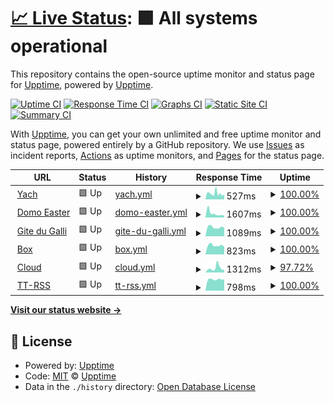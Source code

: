# [📈 Live Status](https://demo.upptime.js.org): <!--live status--> **🟩 All systems operational**

This repository contains the open-source uptime monitor and status page for [Upptime](https://upptime.js.org), powered by [Upptime](https://github.com/upptime/upptime).

[![Uptime CI](https://github.com/chatainsim/upptime/workflows/Uptime%20CI/badge.svg)](https://github.com/chatainsim/upptime/actions?query=workflow%3A%22Uptime+CI%22)
[![Response Time CI](https://github.com/chatainsim/upptime/workflows/Response%20Time%20CI/badge.svg)](https://github.com/chatainsim/upptime/actions?query=workflow%3A%22Response+Time+CI%22)
[![Graphs CI](https://github.com/chatainsim/upptime/workflows/Graphs%20CI/badge.svg)](https://github.com/chatainsim/upptime/actions?query=workflow%3A%22Graphs+CI%22)
[![Static Site CI](https://github.com/chatainsim/upptime/workflows/Static%20Site%20CI/badge.svg)](https://github.com/chatainsim/upptime/actions?query=workflow%3A%22Static+Site+CI%22)
[![Summary CI](https://github.com/chatainsim/upptime/workflows/Summary%20CI/badge.svg)](https://github.com/chatainsim/upptime/actions?query=workflow%3A%22Summary+CI%22)

With [Upptime](https://upptime.js.org), you can get your own unlimited and free uptime monitor and status page, powered entirely by a GitHub repository. We use [Issues](https://github.com/upptime/upptime/issues) as incident reports, [Actions](https://github.com/chatainsim/upptime/actions) as uptime monitors, and [Pages](https://demo.upptime.js.org) for the status page.

<!--start: status pages-->
<!-- This summary is generated by Upptime (https://github.com/upptime/upptime) -->
<!-- Do not edit this manually, your changes will be overwritten -->
<!-- prettier-ignore -->
| URL | Status | History | Response Time | Uptime |
| --- | ------ | ------- | ------------- | ------ |
| <img alt="" src="https://yachman.duckdns.org/static/icons/favicon.ico" height="13"> [Yach](https://yachman.duckdns.org) | 🟩 Up | [yach.yml](https://github.com/chatainsim/upptime/commits/HEAD/history/yach.yml) | <details><summary><img alt="Response time graph" src="./graphs/yach/response-time-week.png" height="20"> 527ms</summary><br><a href="https://chatainsim.github.io/upptime/history/yach"><img alt="Response time 578" src="https://img.shields.io/endpoint?url=https%3A%2F%2Fraw.githubusercontent.com%2Fchatainsim%2Fupptime%2FHEAD%2Fapi%2Fyach%2Fresponse-time.json"></a><br><a href="https://chatainsim.github.io/upptime/history/yach"><img alt="24-hour response time 458" src="https://img.shields.io/endpoint?url=https%3A%2F%2Fraw.githubusercontent.com%2Fchatainsim%2Fupptime%2FHEAD%2Fapi%2Fyach%2Fresponse-time-day.json"></a><br><a href="https://chatainsim.github.io/upptime/history/yach"><img alt="7-day response time 527" src="https://img.shields.io/endpoint?url=https%3A%2F%2Fraw.githubusercontent.com%2Fchatainsim%2Fupptime%2FHEAD%2Fapi%2Fyach%2Fresponse-time-week.json"></a><br><a href="https://chatainsim.github.io/upptime/history/yach"><img alt="30-day response time 589" src="https://img.shields.io/endpoint?url=https%3A%2F%2Fraw.githubusercontent.com%2Fchatainsim%2Fupptime%2FHEAD%2Fapi%2Fyach%2Fresponse-time-month.json"></a><br><a href="https://chatainsim.github.io/upptime/history/yach"><img alt="1-year response time 578" src="https://img.shields.io/endpoint?url=https%3A%2F%2Fraw.githubusercontent.com%2Fchatainsim%2Fupptime%2FHEAD%2Fapi%2Fyach%2Fresponse-time-year.json"></a></details> | <details><summary><a href="https://chatainsim.github.io/upptime/history/yach">100.00%</a></summary><a href="https://chatainsim.github.io/upptime/history/yach"><img alt="All-time uptime 99.44%" src="https://img.shields.io/endpoint?url=https%3A%2F%2Fraw.githubusercontent.com%2Fchatainsim%2Fupptime%2FHEAD%2Fapi%2Fyach%2Fuptime.json"></a><br><a href="https://chatainsim.github.io/upptime/history/yach"><img alt="24-hour uptime 100.00%" src="https://img.shields.io/endpoint?url=https%3A%2F%2Fraw.githubusercontent.com%2Fchatainsim%2Fupptime%2FHEAD%2Fapi%2Fyach%2Fuptime-day.json"></a><br><a href="https://chatainsim.github.io/upptime/history/yach"><img alt="7-day uptime 100.00%" src="https://img.shields.io/endpoint?url=https%3A%2F%2Fraw.githubusercontent.com%2Fchatainsim%2Fupptime%2FHEAD%2Fapi%2Fyach%2Fuptime-week.json"></a><br><a href="https://chatainsim.github.io/upptime/history/yach"><img alt="30-day uptime 99.75%" src="https://img.shields.io/endpoint?url=https%3A%2F%2Fraw.githubusercontent.com%2Fchatainsim%2Fupptime%2FHEAD%2Fapi%2Fyach%2Fuptime-month.json"></a><br><a href="https://chatainsim.github.io/upptime/history/yach"><img alt="1-year uptime 99.44%" src="https://img.shields.io/endpoint?url=https%3A%2F%2Fraw.githubusercontent.com%2Fchatainsim%2Fupptime%2FHEAD%2Fapi%2Fyach%2Fuptime-year.json"></a></details>
| <img alt="" src="https://domo.easter.fr/favicon.ico" height="13"> [Domo Easter](https://domo.easter.fr) | 🟩 Up | [domo-easter.yml](https://github.com/chatainsim/upptime/commits/HEAD/history/domo-easter.yml) | <details><summary><img alt="Response time graph" src="./graphs/domo-easter/response-time-week.png" height="20"> 1607ms</summary><br><a href="https://chatainsim.github.io/upptime/history/domo-easter"><img alt="Response time 1776" src="https://img.shields.io/endpoint?url=https%3A%2F%2Fraw.githubusercontent.com%2Fchatainsim%2Fupptime%2FHEAD%2Fapi%2Fdomo-easter%2Fresponse-time.json"></a><br><a href="https://chatainsim.github.io/upptime/history/domo-easter"><img alt="24-hour response time 1370" src="https://img.shields.io/endpoint?url=https%3A%2F%2Fraw.githubusercontent.com%2Fchatainsim%2Fupptime%2FHEAD%2Fapi%2Fdomo-easter%2Fresponse-time-day.json"></a><br><a href="https://chatainsim.github.io/upptime/history/domo-easter"><img alt="7-day response time 1607" src="https://img.shields.io/endpoint?url=https%3A%2F%2Fraw.githubusercontent.com%2Fchatainsim%2Fupptime%2FHEAD%2Fapi%2Fdomo-easter%2Fresponse-time-week.json"></a><br><a href="https://chatainsim.github.io/upptime/history/domo-easter"><img alt="30-day response time 1841" src="https://img.shields.io/endpoint?url=https%3A%2F%2Fraw.githubusercontent.com%2Fchatainsim%2Fupptime%2FHEAD%2Fapi%2Fdomo-easter%2Fresponse-time-month.json"></a><br><a href="https://chatainsim.github.io/upptime/history/domo-easter"><img alt="1-year response time 1776" src="https://img.shields.io/endpoint?url=https%3A%2F%2Fraw.githubusercontent.com%2Fchatainsim%2Fupptime%2FHEAD%2Fapi%2Fdomo-easter%2Fresponse-time-year.json"></a></details> | <details><summary><a href="https://chatainsim.github.io/upptime/history/domo-easter">100.00%</a></summary><a href="https://chatainsim.github.io/upptime/history/domo-easter"><img alt="All-time uptime 97.32%" src="https://img.shields.io/endpoint?url=https%3A%2F%2Fraw.githubusercontent.com%2Fchatainsim%2Fupptime%2FHEAD%2Fapi%2Fdomo-easter%2Fuptime.json"></a><br><a href="https://chatainsim.github.io/upptime/history/domo-easter"><img alt="24-hour uptime 100.00%" src="https://img.shields.io/endpoint?url=https%3A%2F%2Fraw.githubusercontent.com%2Fchatainsim%2Fupptime%2FHEAD%2Fapi%2Fdomo-easter%2Fuptime-day.json"></a><br><a href="https://chatainsim.github.io/upptime/history/domo-easter"><img alt="7-day uptime 100.00%" src="https://img.shields.io/endpoint?url=https%3A%2F%2Fraw.githubusercontent.com%2Fchatainsim%2Fupptime%2FHEAD%2Fapi%2Fdomo-easter%2Fuptime-week.json"></a><br><a href="https://chatainsim.github.io/upptime/history/domo-easter"><img alt="30-day uptime 95.14%" src="https://img.shields.io/endpoint?url=https%3A%2F%2Fraw.githubusercontent.com%2Fchatainsim%2Fupptime%2FHEAD%2Fapi%2Fdomo-easter%2Fuptime-month.json"></a><br><a href="https://chatainsim.github.io/upptime/history/domo-easter"><img alt="1-year uptime 97.32%" src="https://img.shields.io/endpoint?url=https%3A%2F%2Fraw.githubusercontent.com%2Fchatainsim%2Fupptime%2FHEAD%2Fapi%2Fdomo-easter%2Fuptime-year.json"></a></details>
| <img alt="" src="https://gite-du-galli.fr/favicon.ico" height="13"> [Gite du Galli](https://gite-du-galli.fr) | 🟩 Up | [gite-du-galli.yml](https://github.com/chatainsim/upptime/commits/HEAD/history/gite-du-galli.yml) | <details><summary><img alt="Response time graph" src="./graphs/gite-du-galli/response-time-week.png" height="20"> 1089ms</summary><br><a href="https://chatainsim.github.io/upptime/history/gite-du-galli"><img alt="Response time 1183" src="https://img.shields.io/endpoint?url=https%3A%2F%2Fraw.githubusercontent.com%2Fchatainsim%2Fupptime%2FHEAD%2Fapi%2Fgite-du-galli%2Fresponse-time.json"></a><br><a href="https://chatainsim.github.io/upptime/history/gite-du-galli"><img alt="24-hour response time 1004" src="https://img.shields.io/endpoint?url=https%3A%2F%2Fraw.githubusercontent.com%2Fchatainsim%2Fupptime%2FHEAD%2Fapi%2Fgite-du-galli%2Fresponse-time-day.json"></a><br><a href="https://chatainsim.github.io/upptime/history/gite-du-galli"><img alt="7-day response time 1089" src="https://img.shields.io/endpoint?url=https%3A%2F%2Fraw.githubusercontent.com%2Fchatainsim%2Fupptime%2FHEAD%2Fapi%2Fgite-du-galli%2Fresponse-time-week.json"></a><br><a href="https://chatainsim.github.io/upptime/history/gite-du-galli"><img alt="30-day response time 1117" src="https://img.shields.io/endpoint?url=https%3A%2F%2Fraw.githubusercontent.com%2Fchatainsim%2Fupptime%2FHEAD%2Fapi%2Fgite-du-galli%2Fresponse-time-month.json"></a><br><a href="https://chatainsim.github.io/upptime/history/gite-du-galli"><img alt="1-year response time 1183" src="https://img.shields.io/endpoint?url=https%3A%2F%2Fraw.githubusercontent.com%2Fchatainsim%2Fupptime%2FHEAD%2Fapi%2Fgite-du-galli%2Fresponse-time-year.json"></a></details> | <details><summary><a href="https://chatainsim.github.io/upptime/history/gite-du-galli">100.00%</a></summary><a href="https://chatainsim.github.io/upptime/history/gite-du-galli"><img alt="All-time uptime 99.82%" src="https://img.shields.io/endpoint?url=https%3A%2F%2Fraw.githubusercontent.com%2Fchatainsim%2Fupptime%2FHEAD%2Fapi%2Fgite-du-galli%2Fuptime.json"></a><br><a href="https://chatainsim.github.io/upptime/history/gite-du-galli"><img alt="24-hour uptime 100.00%" src="https://img.shields.io/endpoint?url=https%3A%2F%2Fraw.githubusercontent.com%2Fchatainsim%2Fupptime%2FHEAD%2Fapi%2Fgite-du-galli%2Fuptime-day.json"></a><br><a href="https://chatainsim.github.io/upptime/history/gite-du-galli"><img alt="7-day uptime 100.00%" src="https://img.shields.io/endpoint?url=https%3A%2F%2Fraw.githubusercontent.com%2Fchatainsim%2Fupptime%2FHEAD%2Fapi%2Fgite-du-galli%2Fuptime-week.json"></a><br><a href="https://chatainsim.github.io/upptime/history/gite-du-galli"><img alt="30-day uptime 99.68%" src="https://img.shields.io/endpoint?url=https%3A%2F%2Fraw.githubusercontent.com%2Fchatainsim%2Fupptime%2FHEAD%2Fapi%2Fgite-du-galli%2Fuptime-month.json"></a><br><a href="https://chatainsim.github.io/upptime/history/gite-du-galli"><img alt="1-year uptime 99.82%" src="https://img.shields.io/endpoint?url=https%3A%2F%2Fraw.githubusercontent.com%2Fchatainsim%2Fupptime%2FHEAD%2Fapi%2Fgite-du-galli%2Fuptime-year.json"></a></details>
| <img alt="" src="https://box.easter.fr/media/img/favicon.ico" height="13"> [Box](https://box.easter.fr) | 🟩 Up | [box.yml](https://github.com/chatainsim/upptime/commits/HEAD/history/box.yml) | <details><summary><img alt="Response time graph" src="./graphs/box/response-time-week.png" height="20"> 823ms</summary><br><a href="https://chatainsim.github.io/upptime/history/box"><img alt="Response time 1583" src="https://img.shields.io/endpoint?url=https%3A%2F%2Fraw.githubusercontent.com%2Fchatainsim%2Fupptime%2FHEAD%2Fapi%2Fbox%2Fresponse-time.json"></a><br><a href="https://chatainsim.github.io/upptime/history/box"><img alt="24-hour response time 711" src="https://img.shields.io/endpoint?url=https%3A%2F%2Fraw.githubusercontent.com%2Fchatainsim%2Fupptime%2FHEAD%2Fapi%2Fbox%2Fresponse-time-day.json"></a><br><a href="https://chatainsim.github.io/upptime/history/box"><img alt="7-day response time 823" src="https://img.shields.io/endpoint?url=https%3A%2F%2Fraw.githubusercontent.com%2Fchatainsim%2Fupptime%2FHEAD%2Fapi%2Fbox%2Fresponse-time-week.json"></a><br><a href="https://chatainsim.github.io/upptime/history/box"><img alt="30-day response time 1605" src="https://img.shields.io/endpoint?url=https%3A%2F%2Fraw.githubusercontent.com%2Fchatainsim%2Fupptime%2FHEAD%2Fapi%2Fbox%2Fresponse-time-month.json"></a><br><a href="https://chatainsim.github.io/upptime/history/box"><img alt="1-year response time 1583" src="https://img.shields.io/endpoint?url=https%3A%2F%2Fraw.githubusercontent.com%2Fchatainsim%2Fupptime%2FHEAD%2Fapi%2Fbox%2Fresponse-time-year.json"></a></details> | <details><summary><a href="https://chatainsim.github.io/upptime/history/box">100.00%</a></summary><a href="https://chatainsim.github.io/upptime/history/box"><img alt="All-time uptime 96.46%" src="https://img.shields.io/endpoint?url=https%3A%2F%2Fraw.githubusercontent.com%2Fchatainsim%2Fupptime%2FHEAD%2Fapi%2Fbox%2Fuptime.json"></a><br><a href="https://chatainsim.github.io/upptime/history/box"><img alt="24-hour uptime 100.00%" src="https://img.shields.io/endpoint?url=https%3A%2F%2Fraw.githubusercontent.com%2Fchatainsim%2Fupptime%2FHEAD%2Fapi%2Fbox%2Fuptime-day.json"></a><br><a href="https://chatainsim.github.io/upptime/history/box"><img alt="7-day uptime 100.00%" src="https://img.shields.io/endpoint?url=https%3A%2F%2Fraw.githubusercontent.com%2Fchatainsim%2Fupptime%2FHEAD%2Fapi%2Fbox%2Fuptime-week.json"></a><br><a href="https://chatainsim.github.io/upptime/history/box"><img alt="30-day uptime 94.53%" src="https://img.shields.io/endpoint?url=https%3A%2F%2Fraw.githubusercontent.com%2Fchatainsim%2Fupptime%2FHEAD%2Fapi%2Fbox%2Fuptime-month.json"></a><br><a href="https://chatainsim.github.io/upptime/history/box"><img alt="1-year uptime 96.46%" src="https://img.shields.io/endpoint?url=https%3A%2F%2Fraw.githubusercontent.com%2Fchatainsim%2Fupptime%2FHEAD%2Fapi%2Fbox%2Fuptime-year.json"></a></details>
| <img alt="" src="https://cloud.easter.fr/media/favicons/favicon.ico" height="13"> [Cloud](https://cloud.easter.fr) | 🟩 Up | [cloud.yml](https://github.com/chatainsim/upptime/commits/HEAD/history/cloud.yml) | <details><summary><img alt="Response time graph" src="./graphs/cloud/response-time-week.png" height="20"> 1312ms</summary><br><a href="https://chatainsim.github.io/upptime/history/cloud"><img alt="Response time 1298" src="https://img.shields.io/endpoint?url=https%3A%2F%2Fraw.githubusercontent.com%2Fchatainsim%2Fupptime%2FHEAD%2Fapi%2Fcloud%2Fresponse-time.json"></a><br><a href="https://chatainsim.github.io/upptime/history/cloud"><img alt="24-hour response time 746" src="https://img.shields.io/endpoint?url=https%3A%2F%2Fraw.githubusercontent.com%2Fchatainsim%2Fupptime%2FHEAD%2Fapi%2Fcloud%2Fresponse-time-day.json"></a><br><a href="https://chatainsim.github.io/upptime/history/cloud"><img alt="7-day response time 1312" src="https://img.shields.io/endpoint?url=https%3A%2F%2Fraw.githubusercontent.com%2Fchatainsim%2Fupptime%2FHEAD%2Fapi%2Fcloud%2Fresponse-time-week.json"></a><br><a href="https://chatainsim.github.io/upptime/history/cloud"><img alt="30-day response time 1228" src="https://img.shields.io/endpoint?url=https%3A%2F%2Fraw.githubusercontent.com%2Fchatainsim%2Fupptime%2FHEAD%2Fapi%2Fcloud%2Fresponse-time-month.json"></a><br><a href="https://chatainsim.github.io/upptime/history/cloud"><img alt="1-year response time 1298" src="https://img.shields.io/endpoint?url=https%3A%2F%2Fraw.githubusercontent.com%2Fchatainsim%2Fupptime%2FHEAD%2Fapi%2Fcloud%2Fresponse-time-year.json"></a></details> | <details><summary><a href="https://chatainsim.github.io/upptime/history/cloud">97.72%</a></summary><a href="https://chatainsim.github.io/upptime/history/cloud"><img alt="All-time uptime 95.63%" src="https://img.shields.io/endpoint?url=https%3A%2F%2Fraw.githubusercontent.com%2Fchatainsim%2Fupptime%2FHEAD%2Fapi%2Fcloud%2Fuptime.json"></a><br><a href="https://chatainsim.github.io/upptime/history/cloud"><img alt="24-hour uptime 100.00%" src="https://img.shields.io/endpoint?url=https%3A%2F%2Fraw.githubusercontent.com%2Fchatainsim%2Fupptime%2FHEAD%2Fapi%2Fcloud%2Fuptime-day.json"></a><br><a href="https://chatainsim.github.io/upptime/history/cloud"><img alt="7-day uptime 97.72%" src="https://img.shields.io/endpoint?url=https%3A%2F%2Fraw.githubusercontent.com%2Fchatainsim%2Fupptime%2FHEAD%2Fapi%2Fcloud%2Fuptime-week.json"></a><br><a href="https://chatainsim.github.io/upptime/history/cloud"><img alt="30-day uptime 93.61%" src="https://img.shields.io/endpoint?url=https%3A%2F%2Fraw.githubusercontent.com%2Fchatainsim%2Fupptime%2FHEAD%2Fapi%2Fcloud%2Fuptime-month.json"></a><br><a href="https://chatainsim.github.io/upptime/history/cloud"><img alt="1-year uptime 95.63%" src="https://img.shields.io/endpoint?url=https%3A%2F%2Fraw.githubusercontent.com%2Fchatainsim%2Fupptime%2FHEAD%2Fapi%2Fcloud%2Fuptime-year.json"></a></details>
| <img alt="" src="https://ttrss.easter.fr/images/favicon.png" height="13"> [TT-RSS](https://ttrss.easter.fr/) | 🟩 Up | [tt-rss.yml](https://github.com/chatainsim/upptime/commits/HEAD/history/tt-rss.yml) | <details><summary><img alt="Response time graph" src="./graphs/tt-rss/response-time-week.png" height="20"> 798ms</summary><br><a href="https://chatainsim.github.io/upptime/history/tt-rss"><img alt="Response time 1207" src="https://img.shields.io/endpoint?url=https%3A%2F%2Fraw.githubusercontent.com%2Fchatainsim%2Fupptime%2FHEAD%2Fapi%2Ftt-rss%2Fresponse-time.json"></a><br><a href="https://chatainsim.github.io/upptime/history/tt-rss"><img alt="24-hour response time 799" src="https://img.shields.io/endpoint?url=https%3A%2F%2Fraw.githubusercontent.com%2Fchatainsim%2Fupptime%2FHEAD%2Fapi%2Ftt-rss%2Fresponse-time-day.json"></a><br><a href="https://chatainsim.github.io/upptime/history/tt-rss"><img alt="7-day response time 798" src="https://img.shields.io/endpoint?url=https%3A%2F%2Fraw.githubusercontent.com%2Fchatainsim%2Fupptime%2FHEAD%2Fapi%2Ftt-rss%2Fresponse-time-week.json"></a><br><a href="https://chatainsim.github.io/upptime/history/tt-rss"><img alt="30-day response time 1410" src="https://img.shields.io/endpoint?url=https%3A%2F%2Fraw.githubusercontent.com%2Fchatainsim%2Fupptime%2FHEAD%2Fapi%2Ftt-rss%2Fresponse-time-month.json"></a><br><a href="https://chatainsim.github.io/upptime/history/tt-rss"><img alt="1-year response time 1207" src="https://img.shields.io/endpoint?url=https%3A%2F%2Fraw.githubusercontent.com%2Fchatainsim%2Fupptime%2FHEAD%2Fapi%2Ftt-rss%2Fresponse-time-year.json"></a></details> | <details><summary><a href="https://chatainsim.github.io/upptime/history/tt-rss">100.00%</a></summary><a href="https://chatainsim.github.io/upptime/history/tt-rss"><img alt="All-time uptime 97.74%" src="https://img.shields.io/endpoint?url=https%3A%2F%2Fraw.githubusercontent.com%2Fchatainsim%2Fupptime%2FHEAD%2Fapi%2Ftt-rss%2Fuptime.json"></a><br><a href="https://chatainsim.github.io/upptime/history/tt-rss"><img alt="24-hour uptime 100.00%" src="https://img.shields.io/endpoint?url=https%3A%2F%2Fraw.githubusercontent.com%2Fchatainsim%2Fupptime%2FHEAD%2Fapi%2Ftt-rss%2Fuptime-day.json"></a><br><a href="https://chatainsim.github.io/upptime/history/tt-rss"><img alt="7-day uptime 100.00%" src="https://img.shields.io/endpoint?url=https%3A%2F%2Fraw.githubusercontent.com%2Fchatainsim%2Fupptime%2FHEAD%2Fapi%2Ftt-rss%2Fuptime-week.json"></a><br><a href="https://chatainsim.github.io/upptime/history/tt-rss"><img alt="30-day uptime 95.91%" src="https://img.shields.io/endpoint?url=https%3A%2F%2Fraw.githubusercontent.com%2Fchatainsim%2Fupptime%2FHEAD%2Fapi%2Ftt-rss%2Fuptime-month.json"></a><br><a href="https://chatainsim.github.io/upptime/history/tt-rss"><img alt="1-year uptime 97.74%" src="https://img.shields.io/endpoint?url=https%3A%2F%2Fraw.githubusercontent.com%2Fchatainsim%2Fupptime%2FHEAD%2Fapi%2Ftt-rss%2Fuptime-year.json"></a></details>

<!--end: status pages-->

[**Visit our status website →**](https://demo.upptime.js.org)

## 📄 License

- Powered by: [Upptime](https://github.com/upptime/upptime)
- Code: [MIT](./LICENSE) © [Upptime](https://upptime.js.org)
- Data in the `./history` directory: [Open Database License](https://opendatacommons.org/licenses/odbl/1-0/)
